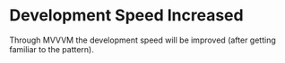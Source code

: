 # Development Speed Increased

Through MVVVM the development speed will be improved (after getting familiar to the pattern).

